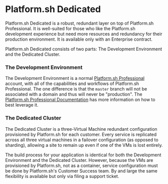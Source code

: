 # Platform.sh Dedicated

Platform.sh Dedicated is a robust, redundant layer on top of Platform.sh Professional.  It is well-suited for those who like the Platform.sh development experience but need more resources and redundancy for their production environment.  It is available only with an Enterprise contract.

Platform.sh Dedicated consists of two parts: The Development Environment and the Dedicated Cluster.

### The Development Environment

The Development Environment is a normal [Platform.sh Professional](https://docs.platform.sh/) account, with all of the capabilities and workflows of Platform.sh Professional.  The one difference is that the `master` branch will not be associated with a domain and thus will never be "production".  The [Platform.sh Professional Documentation](https://docs.platform.sh/) has more information on how to best leverage it.

### The Dedicated Cluster

The Dedicated Cluster is a three-Virtual Machine redundant configuration provisioned by Platform.sh for each customer.  Every service is replicated across all three virtual machines in a failover configuration (as opposed to sharding), allowing a site to remain up even if one of the VMs is lost entirely.

The build process for your application is identical for both the Development Environment and the Dedicated Cluster.  However, because the VMs are provisioned by Platform.sh, not as a container, service configuration must be done by Platform.sh's Customer Success team.  By and large the same flexibility is available but only via filing a support ticket.
